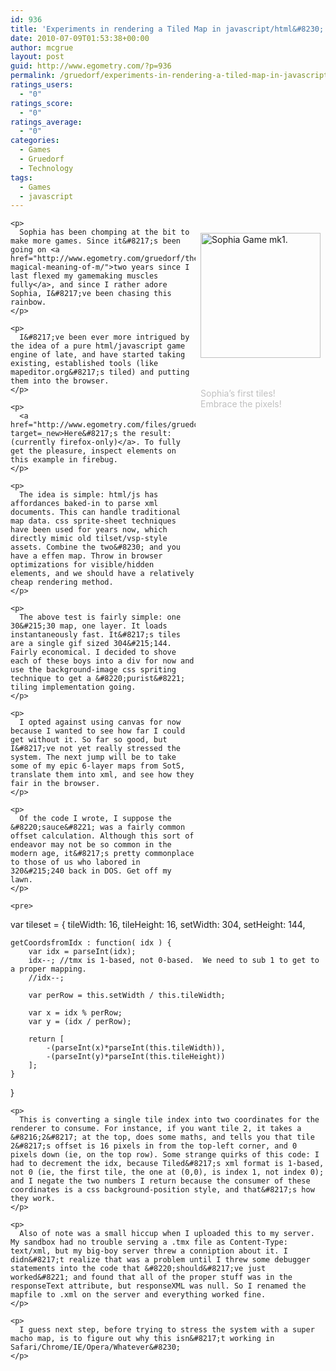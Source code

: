 ```yaml
---
id: 936
title: 'Experiments in rendering a Tiled Map in javascript/html&#8230;'
date: 2010-07-09T01:53:38+00:00
author: mcgrue
layout: post
guid: http://www.egometry.com/?p=936
permalink: /gruedorf/experiments-in-rendering-a-tiled-map-in-javascripthtml/
ratings_users:
  - "0"
ratings_score:
  - "0"
ratings_average:
  - "0"
categories:
  - Games
  - Gruedorf
  - Technology
tags:
  - Games
  - javascript
---
```

<div style="float: right; padding: 4px; margin: 4px;">
  <p>
    <a title="Sophia Game mk1." rel="lightbox[pics936]" href="http://www.egometry.com/i/2010/07/SophiaGame.png"><img class="attachment wp-att-937 alignleft" src="http://www.egometry.com/i/2010/07/SophiaGame.thumbnail.png" alt="Sophia Game mk1." width="192" height="200" /></a>
  </p>
  
  <p>
    <span style="color: silver; font-size: -1;"><br /> <br />Sophia&#8217;s first tiles!<br />Embrace the pixels!</span></div> 
    
    <p>
      Sophia has been chomping at the bit to make more games. Since it&#8217;s been going on <a href="http://www.egometry.com/gruedorf/the-magical-meaning-of-m/">two years since I last flexed my gamemaking muscles fully</a>, and since I rather adore Sophia, I&#8217;ve been chasing this rainbow.
    </p>
    
    <p>
      I&#8217;ve been ever more intrigued by the idea of a pure html/javascript game engine of late, and have started taking existing, established tools (like mapeditor.org&#8217;s tiled) and putting them into the browser.
    </p>
    
    <p>
      <a href="http://www.egometry.com/files/gruedorf_challenge/070/" target=_new>Here&#8217;s the result: (currently firefox-only)</a>. To fully get the pleasure, inspect elements on this example in firebug.
    </p>
    
    <p>
      The idea is simple: html/js has affordances baked-in to parse xml documents. This can handle traditional map data. css sprite-sheet techniques have been used for years now, which directly mimic old tilset/vsp-style assets. Combine the two&#8230; and you have a effen map. Throw in browser optimizations for visible/hidden elements, and we should have a relatively cheap rendering method.
    </p>
    
    <p>
      The above test is fairly simple: one 30&#215;30 map, one layer. It loads instantaneously fast. It&#8217;s tiles are a single gif sized 304&#215;144. Fairly economical. I decided to shove each of these boys into a div for now and use the background-image css spriting technique to get a &#8220;purist&#8221; tiling implementation going.
    </p>
    
    <p>
      I opted against using canvas for now because I wanted to see how far I could get without it. So far so good, but I&#8217;ve not yet really stressed the system. The next jump will be to take some of my epic 6-layer maps from SotS, translate them into xml, and see how they fair in the browser.
    </p>
    
    <p>
      Of the code I wrote, I suppose the &#8220;sauce&#8221; was a fairly common offset calculation. Although this sort of endeavor may not be so common in the modern age, it&#8217;s pretty commonplace to those of us who labored in 320&#215;240 back in DOS. Get off my lawn.
    </p>
    
    <pre>
var tileset = {
    tileWidth: 16,
    tileHeight: 16,
    setWidth: 304,
    setHeight: 144,
    
    getCoordsfromIdx : function( idx ) {
        var idx = parseInt(idx);
        idx--; //tmx is 1-based, not 0-based.  We need to sub 1 to get to a proper mapping.
        //idx--;
        
        var perRow = this.setWidth / this.tileWidth;
        
        var x = idx % perRow;
        var y = (idx / perRow);

        return [ 
            -(parseInt(x)*parseInt(this.tileWidth)),
            -(parseInt(y)*parseInt(this.tileHeight))
        ];        
    }
}
</pre>
    
    <p>
      This is converting a single tile index into two coordinates for the renderer to consume. For instance, if you want tile 2, it takes a &#8216;2&#8217; at the top, does some maths, and tells you that tile 2&#8217;s offset is 16 pixels in from the top-left corner, and 0 pixels down (ie, on the top row). Some strange quirks of this code: I had to decrement the idx, because Tiled&#8217;s xml format is 1-based, not 0 (ie, the first tile, the one at (0,0), is index 1, not index 0); and I negate the two numbers I return because the consumer of these coordinates is a css background-position style, and that&#8217;s how they work.
    </p>
    
    <p>
      Also of note was a small hiccup when I uploaded this to my server. My sandbox had no trouble serving a .tmx file as Content-Type: text/xml, but my big-boy server threw a conniption about it. I didn&#8217;t realize that was a problem until I threw some debugger statements into the code that &#8220;should&#8217;ve just worked&#8221; and found that all of the proper stuff was in the responseText attribute, but responseXML was null. So I renamed the mapfile to .xml on the server and everything worked fine.
    </p>
    
    <p>
      I guess next step, before trying to stress the system with a super macho map, is to figure out why this isn&#8217;t working in Safari/Chrome/IE/Opera/Whatever&#8230;
    </p>